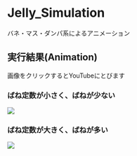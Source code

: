 # Jelly_Simulation
バネ・マス・ダンパ系によるアニメーション

## 実行結果(Animation)
画像をクリックするとYouTubeにとびます

### ばね定数が小さく、ばねが少ない
[![](https://img.youtube.com/vi/iJesUjP3mcg/0.jpg)](https://www.youtube.com/watch?v=ITgq-sG6ssk)
### ばね定数が大きく、ばねが多い
[![](https://img.youtube.com/vi/E2bCBQLDF1w/0.jpg)](https://www.youtube.com/watch?v=E2bCBQLDF1w)

